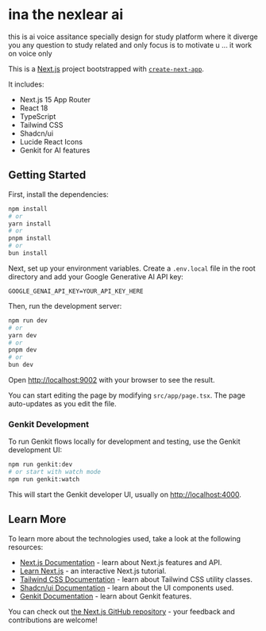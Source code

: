 # ina the nexlear ai

this is ai voice assitance specially design for study platform where it diverge you any question to study related and only focus is to motivate u ...
it work on voice only 

This is a [Next.js](https://nextjs.org/) project bootstrapped with [`create-next-app`](https://github.com/vercel/next.js/tree/canary/packages/create-next-app).

It includes:
- Next.js 15 App Router
- React 18
- TypeScript
- Tailwind CSS
- Shadcn/ui
- Lucide React Icons
- Genkit for AI features

## Getting Started

First, install the dependencies:

```bash
npm install
# or
yarn install
# or
pnpm install
# or
bun install
```

Next, set up your environment variables. Create a `.env.local` file in the root directory and add your Google Generative AI API key:

```env
GOOGLE_GENAI_API_KEY=YOUR_API_KEY_HERE
```

Then, run the development server:

```bash
npm run dev
# or
yarn dev
# or
pnpm dev
# or
bun dev
```

Open [http://localhost:9002](http://localhost:9002) with your browser to see the result.

You can start editing the page by modifying `src/app/page.tsx`. The page auto-updates as you edit the file.

### Genkit Development

To run Genkit flows locally for development and testing, use the Genkit development UI:

```bash
npm run genkit:dev
# or start with watch mode
npm run genkit:watch
```

This will start the Genkit developer UI, usually on [http://localhost:4000](http://localhost:4000).

## Learn More

To learn more about the technologies used, take a look at the following resources:

- [Next.js Documentation](https://nextjs.org/docs) - learn about Next.js features and API.
- [Learn Next.js](https://nextjs.org/learn) - an interactive Next.js tutorial.
- [Tailwind CSS Documentation](https://tailwindcss.com/docs) - learn about Tailwind CSS utility classes.
- [Shadcn/ui Documentation](https://ui.shadcn.com/docs) - learn about the UI components used.
- [Genkit Documentation](https://firebase.google.com/docs/genkit) - learn about Genkit features.

You can check out [the Next.js GitHub repository](https://github.com/vercel/next.js/) - your feedback and contributions are welcome!
